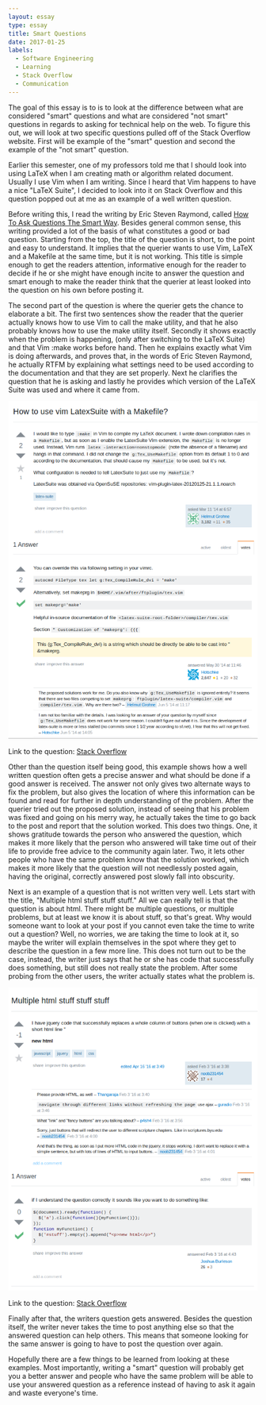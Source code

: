 ```yaml
---
layout: essay
type: essay
title: Smart Questions
date: 2017-01-25
labels:
  - Software Engineering
  - Learning
  - Stack Overflow
  - Communication
---
```


The goal of this essay is to is to look at the difference between what are considered "smart" questions and what are considered "not smart" questions in regards to asking for technical help on the web.  To figure this out, we will look at two specific questions pulled off of the Stack Overflow website. First will be example of the "smart" question and second the example of the "not smart" question. 

Earlier this semester, one of my professors told me that I should look into using LaTeX when I am creating math or algorithm related document. Usually I use Vim when I am writing. Since I heard that Vim happens to have a nice "LaTeX Suite", I decided to look into it on Stack Overflow and this question popped out at me as an example of a well written question. 

Before writing this, I read the writing by Eric Steven Raymond, called <a href="http://www.catb.org/esr/faqs/smart-questions.html">How To Ask Questions The Smart Way</a>. Besides general common sense, this writing provided a lot of the basis of what constitutes a good or bad question. Starting from the top, the title of the question is short, to the point and easy to understand. It implies that the querier wants to use Vim, LaTeX and a Makefile at the same time, but it is not working. This title is simple enough to get the readers attention, informative enough for the reader to decide if he or she might have enough incite to answer the question and smart enough to make the reader think that the querier at least looked into the question on his own before posting it. 

The second part of the question is where the querier gets the chance to elaborate a bit. The first two sentences show the reader that the querier actually knows how to use Vim to call the make utility, and that he also probably knows how to use the make utility itself. Secondly it shows exactly when the problem is happening, (only after switching to the LaTeX Suite) and that Vim :make works before hand. Then he explains exactly what Vim is doing afterwards, and proves that, in the words of Eric Steven Raymond, he actually RTFM by explaining what settings need to be used according to the documentation and that they are set properly. Next he clarifies the question that he is asking and lastly he provides which version of the LaTeX Suite was used and where it came from. 

  <img class="ui image" src="../images/essayPics/smartQuestions/goodQuestion.png">

  Link to the question: <a href="http://stackoverflow.com/questions/22318527/how-to-use-vim-latexsuite-with-a-makefile">Stack Overflow</a>

Other than the question itself being good, this example shows how a well written question often gets a precise answer and what should be done if a good answer is received. The answer not only gives two alternate ways to fix the problem, but also gives the location of where this information can be found and read for further in depth understanding of the problem. After the querier tried out the proposed solution, instead of seeing that his problem was fixed and going on his merry way, he actually takes the time to go back to the post and report that the solution worked. This does two things. One, it shows gratitude towards the person who answered the question, which makes it more likely that the person who answered will take time out of their life to provide free advice to the community again later. Two, it lets other people who have the same problem know that the solution worked, which makes it more likely that the question will not needlessly posted again, having the original, correctly answered post slowly fall into obscurity. 



Next is an example of a question that is not written very well. Lets start with the title, "Multiple html stuff stuff stuff." All we can really tell is that the question is about html. There might be multiple questions, or multiple problems, but at least we know it is about stuff, so that's great. Why would someone want to look at your post if you cannot even take the time to write out a question? Well, no worries, we are taking the time to look at it, so maybe the writer will explain themselves in the spot where they get to describe the question in a few more line. This does not turn out to be the case, instead, the writer just says that he or she has code that successfully does something, but still does not really state the problem. After some probing from the other users, the writer actually states what the problem is.

  <img class="ui image" src="../images/essayPics/smartQuestions/badQuestion.png">

  Link to the question: <a href="http://stackoverflow.com/questions/35168055/multiple-html-stuff-stuff-stuff">Stack Overflow</a>


Finally after that, the writers question gets answered. Besides the question itself, the writer never takes the time to post anything else so that the answered question can help others. This means that someone looking for the same answer is going to have to post the question over again. 

Hopefully there are a few things to be learned from looking at these examples. Most importantly, writing a "smart" question will probably get you a better answer and people who have the same problem will be able to use your answered question as a reference instead of having to ask it again and waste everyone's time.  
